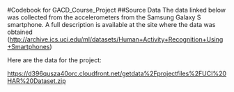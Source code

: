 
#Codebook for GACD_Course_Project
##Source Data
The data linked below was collected from the accelerometers from the Samsung Galaxy S smartphone. A full description is available at the site where the data was obtained (http://archive.ics.uci.edu/ml/datasets/Human+Activity+Recognition+Using+Smartphones)

Here are the data for the project:

https://d396qusza40orc.cloudfront.net/getdata%2Fprojectfiles%2FUCI%20HAR%20Dataset.zip

